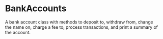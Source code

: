 # BankAccounts
A bank account class with methods to deposit to, withdraw from, change the name on, charge a fee to, process transactions, and print a summary of the account.
